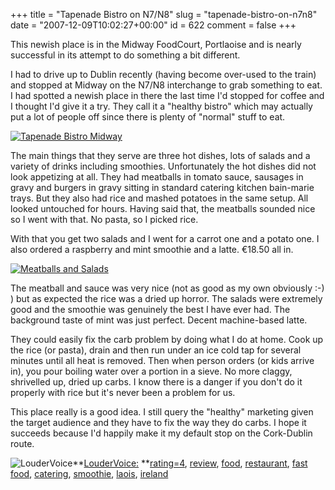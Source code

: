 +++
title = "Tapenade Bistro on N7/N8"
slug = "tapenade-bistro-on-n7n8"
date = "2007-12-09T10:02:27+00:00"
id = 622
comment = false
+++

This newish place is in the Midway FoodCourt, Portlaoise and is nearly successful in its attempt to do something a bit different.

I had to drive up to Dublin recently (having become over-used to the train) and stopped at Midway on the N7/N8 interchange to grab something to eat. I had spotted a newish place in there the last time I'd stopped for coffee and I thought I'd give it a try. They call it a "healthy bistro" which may actually put a lot of people off since there is plenty of "normal" stuff to eat.

[![Tapenade Bistro Midway](/images/flickr/2024_download/2097587794_8c781a5cb6_c.jpg)](http://www.flickr.com/photos/bandon1/2097587794/ "Tapenade Bistro Midway by bandon1, on Flickr")

The main things that they serve are three hot dishes, lots of salads and a variety of drinks including smoothies. Unfortunately the hot dishes did not look appetizing at all. They had meatballs in tomato sauce, sausages in gravy and burgers in gravy sitting in standard catering kitchen bain-marie trays. But they also had rice and mashed potatoes in the same setup. All looked untouched for hours. Having said that, the meatballs sounded nice so I went with that. No pasta, so I picked rice.

With that you get two salads and I went for a carrot one and a potato one. I also ordered a raspberry and mint smoothie and a latte. €18.50 all in.

[![Meatballs and Salads](/images/flickr/2024_download/2097588018_e5365e4c92_c.jpg)](http://www.flickr.com/photos/bandon1/2097588018/ "Meatballs and Salads by bandon1, on Flickr")

The meatball and sauce was very nice (not as good as my own obviously :-) ) but as expected the rice was a dried up horror. The salads were extremely good and the smoothie was genuinely the best I have ever had. The background taste of mint was just perfect. Decent machine-based latte.

They could easily fix the carb problem by doing what I do at home. Cook up the rice (or pasta), drain and then run under an ice cold tap for several minutes until all heat is removed. Then when person orders (or kids arrive in), you pour boiling water over a portion in a sieve. No more claggy, shrivelled up, dried up carbs. I know there is a danger if you don't do it properly with rice but it's never been a problem for us.

This place really is a good idea. I still query the "healthy" marketing given the target audience and they have to fix the way they do carbs. I hope it succeeds because I'd happily make it my default stop on the Cork-Dublin route.

![LouderVoice](http://www.loudervoice.com/static/images/favicon.ico)**[LouderVoice:](http://www.loudervoice.com/people/conoroneill) **[rating=4](http://www.loudervoice.com/tags/rating=4), [review](http://www.loudervoice.com/tags/review), [food](http://www.loudervoice.com/tags/food), [restaurant](http://www.loudervoice.com/tags/restaurant), [fast food](http://www.loudervoice.com/tags/fast+food), [catering](http://www.loudervoice.com/tags/catering), [smoothie](http://www.loudervoice.com/tags/smoothie), [laois](http://www.loudervoice.com/tags/laois), [ireland](http://www.loudervoice.com/tags/ireland)
